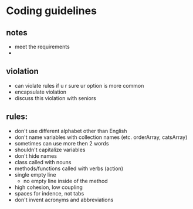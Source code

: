 # Coding guidelines

## notes

- meet the requirements
- 

## violation

- can violate rules if u r sure ur option is more common
- encapsulate violation
- discuss this violation with seniors


## rules:

- don't use different alphabet other than English
- don't name variables with collection names (etc. orderArray, catsArray)
- sometimes can use more then 2 words
- shouldn't capitalize variables
- don't hide names
- class called with nouns
- methods/functions called with verbs (action)
- single empty line
  - no empty line inside of the method
- high cohesion, low coupling
- spaces for indence, not tabs
- don't invent acronyms and abbreviations